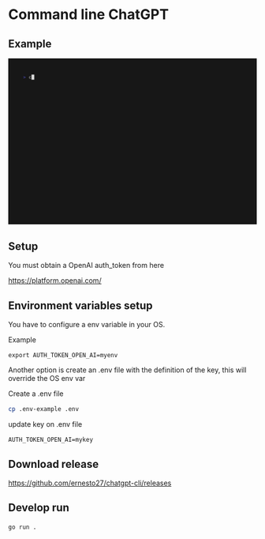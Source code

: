 # Command line ChatGPT 


## Example 

![Example chatgpt-cli](demo.gif)

## Setup 
You must obtain a OpenAI auth_token from here 

https://platform.openai.com/


## Environment variables setup

You have to configure a env variable in your OS.

Example

```
export AUTH_TOKEN_OPEN_AI=myenv
```


Another option is create an .env file with the definition of the key, this will override the OS env var


Create a .env file 

```sh
cp .env-example .env
```

update key on .env file 
```
AUTH_TOKEN_OPEN_AI=mykey
```


## Download release

https://github.com/ernesto27/chatgpt-cli/releases



## Develop run 
 
```sh
go run .
```


